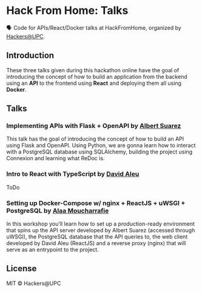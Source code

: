 # Hack From Home: Talks

🗣 Code for APIs/React/Docker talks at HackFromHome, organized by [Hackers@UPC](https://hackersatupc.org/).

## Introduction

These three talks given during this hackathon online have the goal of introducing the concept of how to build an application from the backend using an **API** to the frontend using **React** and deploying them all using **Docker**.

## Talks

### **Implementing APIs with Flask + OpenAPI** by [Albert Suarez](https://github.com/AlbertSuarez)

This talk has the goal of introducing the concept of how to build an API using Flask and OpenAPI. Using Python, we are gonna learn how to interact with a PostgreSQL database using SQLAlchemy, building the project using Connexion and learning what ReDoc is.

### **Intro to React with TypeScript** by [David Aleu](https://github.com/daleu)

ToDo

### **Setting up Docker-Compose w/ nginx + ReactJS + uWSGI + PostgreSQL** by [Alaa Moucharrafie](https://github.com/alaamouch)

In this workshop you'll learn how to set up a production-ready environment that spins up the API server developed by Albert Suarez (accessed through uWSGI), the PostgreSQL database that the API queries to, the web client developed by David Aleu (ReactJS) and a reverse proxy (nginx) that will serve as an entrypoint to the project.

## License

MIT © Hackers@UPC

